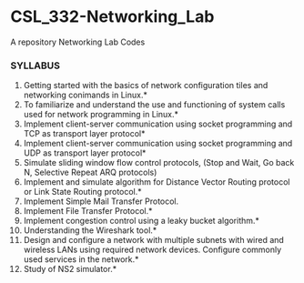 # CSL_332-Networking_Lab
A repository Networking Lab Codes

### SYLLABUS

1. Getting started with the basics of network configuration tiles and networking conimands in Linux.* 
2. To familiarize and understand the use and functioning of system calls used for network programming in Linux.*  
3. Implement client-server communication using socket programming and TCP as transport layer protocol* 
4. Implement client-server communication using socket programming and UDP as transport layer protocol* 
5. Simulate sliding window flow control protocols, (Stop and Wait, Go back N, Selective Repeat ARQ protocols) 
6. Implement and simulate algorithm for Distance Vector Routing protocol or Link State Routing protocol.* 
7. Implement Simple Mail Transfer Protocol. 
8. Implement File Transfer Protocol.* 
9. Implement congestion control using a leaky bucket algorithm.*  
10. Understanding the Wireshark tool.*  
11. Design and configure a network with multiple subnets with wired and wireless LANs using required network devices. Configure commonly used services in the network.*  
12. Study of NS2 simulator.* 
